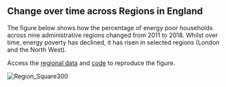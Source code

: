 ## Change over time across Regions in England
The figure below shows how the percentage of energy poor households across nine administrative regions changed from 2011 to 2018. Whilst over time, energy poverty has declined, it has risen in selected regions (London and the North West). 

Access the [regional data](https://github.com/CaitHRobinson/Encyclopedia/blob/master/England/Regions/Regions_EP.csv) and [code](https://github.com/CaitHRobinson/Encyclopedia/blob/master/England/Regions/RegionsChangeOverTime.rmd) to reproduce the figure.

![Region_Square300](https://user-images.githubusercontent.com/57355504/92473140-369e6d80-f1d2-11ea-9da9-2e642511b3da.jpg)

